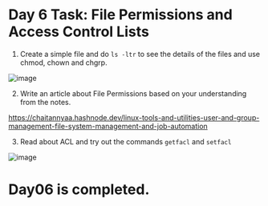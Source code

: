 # Day 6 Task: File Permissions and Access Control Lists

1) Create a simple file and do `ls -ltr` to see the details of the files and use chmod, chown and chgrp.
 
![image](https://user-images.githubusercontent.com/117350787/230472781-3cfdca9c-1f3e-45d2-b7eb-38798eaf280d.png)

2) Write an article about File Permissions based on your understanding from the notes.

https://chaitannyaa.hashnode.dev/linux-tools-and-utilities-user-and-group-management-file-system-management-and-job-automation

3) Read about ACL and try out the commands `getfacl` and `setfacl`

![image](https://user-images.githubusercontent.com/117350787/230472263-0e550648-abba-4314-9159-32e6818e4efe.png)

# Day06 is completed.

